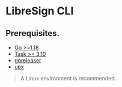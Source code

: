 # LibreSign CLI

## Prerequisites.

- [Go >=1.18](https://golang.org/dl/)
- [Task >= 3.10](https://taskfile.dev/)
- [goreleaser](https://goreleaser.com/install/)
- [upx](https://upx.github.io/)

> A Linux environment is recommended.